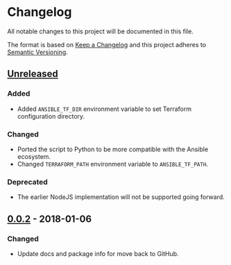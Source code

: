 # Changelog
All notable changes to this project will be documented in this file.

The format is based on [Keep a Changelog](http://keepachangelog.com/en/1.0.0/)
and this project adheres to [Semantic Versioning](http://semver.org/spec/v2.0.0.html).

## [Unreleased]
### Added
- Added `ANSIBLE_TF_DIR` environment variable to set Terraform configuration directory.

### Changed
- Ported the script to Python to be more compatible with the Ansible ecosystem.
- Changed `TERRAFORM_PATH` environment variable to `ANSIBLE_TF_PATH`.

### Deprecated
- The earlier NodeJS implementation will not be supported going forward.

## [0.0.2] - 2018-01-06
### Changed
- Update docs and package info for move back to GitHub.

[Unreleased]: https://github.com/nbering/terraform-inventory/compare/v0.0.2...HEAD
[0.0.2]: https://github.com/nbering/terraform-inventory/compare/v0.0.1...v0.0.2
